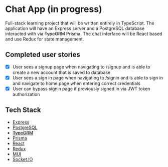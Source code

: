 # Chat App (in progress)

Full-stack learning project that will be written entirely in TypeScript. The application will have an Express server and a PostgreSQL database interacted with via ~~TypeORM~~ Prisma. The chat interface will be React based and use Redux for state management.

## Completed user stories

-   [x] User sees a signup page when navigating to /signup and is able to create a new account that is saved to database
-   [x] User sees a sign in page when navigating to /signin and is able to sign in and navigate to home page when entering correct credentials
-   [x] User can bypass signin page if previously signed in via JWT token authorization

## Tech Stack

* [Express](https://github.com/expressjs/expressjs.com)
* [PostgreSQL](https://www.postgresql.org/about/)
* ~~[TypeORM](https://github.com/typeorm/typeorm)~~
* [Prisma](https://github.com/prisma/prisma)
* [React](https://github.com/facebook/react)
* [Redux](https://github.com/reduxjs/redux)
* [MUI](https://github.com/mui-org/material-ui)
* [Socket.IO](https://github.com/socketio/socket.io)

